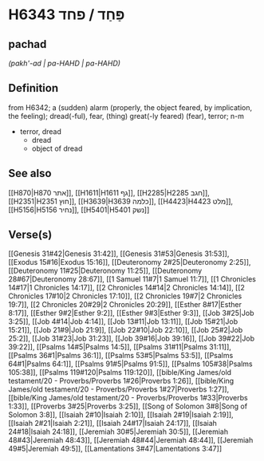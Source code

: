 # H6343 פַּחַד / פחד

## pachad

_(pakh'-ad | pa-HAHD | pa-HAHD)_

## Definition

from H6342; a (sudden) alarm (properly, the object feared, by implication, the feeling); dread(-ful), fear, (thing) great(-ly feared) (fear), terror; n-m

- terror, dread
  - dread
  - object of dread

## See also

[[H870|H870 אתר]], [[H1611|H1611 גף]], [[H2285|H2285 חגב]], [[H2351|H2351 חוץ]], [[H3639|H3639 כלמה]], [[H4423|H4423 מלט]], [[H5156|H5156 נחיר]], [[H5401|H5401 נשק]]

## Verse(s)

[[Genesis 31#42|Genesis 31:42]], [[Genesis 31#53|Genesis 31:53]], [[Exodus 15#16|Exodus 15:16]], [[Deuteronomy 2#25|Deuteronomy 2:25]], [[Deuteronomy 11#25|Deuteronomy 11:25]], [[Deuteronomy 28#67|Deuteronomy 28:67]], [[1 Samuel 11#7|1 Samuel 11:7]], [[1 Chronicles 14#17|1 Chronicles 14:17]], [[2 Chronicles 14#14|2 Chronicles 14:14]], [[2 Chronicles 17#10|2 Chronicles 17:10]], [[2 Chronicles 19#7|2 Chronicles 19:7]], [[2 Chronicles 20#29|2 Chronicles 20:29]], [[Esther 8#17|Esther 8:17]], [[Esther 9#2|Esther 9:2]], [[Esther 9#3|Esther 9:3]], [[Job 3#25|Job 3:25]], [[Job 4#14|Job 4:14]], [[Job 13#11|Job 13:11]], [[Job 15#21|Job 15:21]], [[Job 21#9|Job 21:9]], [[Job 22#10|Job 22:10]], [[Job 25#2|Job 25:2]], [[Job 31#23|Job 31:23]], [[Job 39#16|Job 39:16]], [[Job 39#22|Job 39:22]], [[Psalms 14#5|Psalms 14:5]], [[Psalms 31#11|Psalms 31:11]], [[Psalms 36#1|Psalms 36:1]], [[Psalms 53#5|Psalms 53:5]], [[Psalms 64#1|Psalms 64:1]], [[Psalms 91#5|Psalms 91:5]], [[Psalms 105#38|Psalms 105:38]], [[Psalms 119#120|Psalms 119:120]], [[bible/King James/old testament/20 - Proverbs/Proverbs 1#26|Proverbs 1:26]], [[bible/King James/old testament/20 - Proverbs/Proverbs 1#27|Proverbs 1:27]], [[bible/King James/old testament/20 - Proverbs/Proverbs 1#33|Proverbs 1:33]], [[Proverbs 3#25|Proverbs 3:25]], [[Song of Solomon 3#8|Song of Solomon 3:8]], [[Isaiah 2#10|Isaiah 2:10]], [[Isaiah 2#19|Isaiah 2:19]], [[Isaiah 2#21|Isaiah 2:21]], [[Isaiah 24#17|Isaiah 24:17]], [[Isaiah 24#18|Isaiah 24:18]], [[Jeremiah 30#5|Jeremiah 30:5]], [[Jeremiah 48#43|Jeremiah 48:43]], [[Jeremiah 48#44|Jeremiah 48:44]], [[Jeremiah 49#5|Jeremiah 49:5]], [[Lamentations 3#47|Lamentations 3:47]]